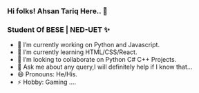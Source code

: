 ### Hi folks! Ahsan Tariq Here.. 👋
  ### Student Of BESE | NED-UET ✨


- 🔭 I’m currently working on Python and Javascript.
- 🌱 I’m currently learning HTML/CSS/React.
- 👯 I’m looking to collaborate on Python C# C++ Projects.
- 💬 Ask me about any query,I will definitely help if I know that...
- 😄 Pronouns: He/His.
- ⚡ Hobby: Gaming ....
